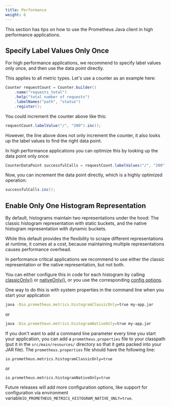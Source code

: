 ```yaml
---
title: Performance
weight: 6
---
```


This section has tips on how to use the Prometheus Java client in high performance applications.

## Specify Label Values Only Once

For high performance applications, we recommend to specify label values only once, and then use the data point directly.

This applies to all metric types. Let's use a counter as an example here:

```java
Counter requestCount = Counter.builder()
    .name("requests_total")
    .help("total number of requests")
    .labelNames("path", "status")
    .register();
```

You could increment the counter above like this:

```java
requestCount.labelValue("/", "200").inc();
```

However, the line above does not only increment the counter, it also looks up the label values to find the right data point.

In high performance applications you can optimize this by looking up the data point only once:

```java
CounterDataPoint successfulCalls = requestCount.labelValues("/", "200");
```

Now, you can increment the data point directly, which is a highly optimized operation:

```java
successfulCalls.inc();
```

## Enable Only One Histogram Representation

By default, histograms maintain two representations under the hood: The classic histogram representation with static buckets, and the native histogram representation with dynamic buckets.

While this default provides the flexibility to scrape different representations at runtime, it comes at a cost, because maintaining multiple representations causes performance overhead.

In performance critical applications we recommend to use either the classic representation or the native representation, but not both.

You can either configure this in code for each histogram by calling [classicOnly()](</client_java/api/io/prometheus/metrics/core/metrics/Histogram.Builder.html#classicOnly()>) or [nativeOnly()](</client_java/api/io/prometheus/metrics/core/metrics/Histogram.Builder.html#nativeOnly()>), or you use the corresponding [config options](../../config/config/).

One way to do this is with system properties in the command line when you start your application

```sh
java -Dio.prometheus.metrics.histogramClassicOnly=true my-app.jar
```

or

```sh
java -Dio.prometheus.metrics.histogramNativeOnly=true my-app.jar
```

If you don't want to add a command line parameter every time you start your application, you can add a `prometheus.properties` file to your classpath (put it in the `src/main/resources/` directory so that it gets packed into your JAR file). The `prometheus.properties` file should have the following line:

```properties
io.prometheus.metrics.histogramClassicOnly=true
```

or

```properties
io.prometheus.metrics.histogramNativeOnly=true
```

Future releases will add more configuration options, like support for configuration via environment variable`IO_PROMETHEUS_METRICS_HISTOGRAM_NATIVE_ONLY=true`.
